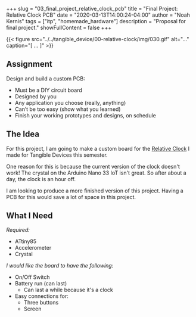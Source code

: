 +++
slug = "03_final_project_relative_clock_pcb"
title = "Final Project: Relative Clock PCB"
date = "2020-03-13T14:00:24-04:00"
author = "Noah Kernis"
tags = ["itp", "homemade_hardware"]
description = "Proposal for final project."
showFullContent = false
+++

{{< figure src="../../tangible_device/00-relative-clock/img/030.gif" alt="..." caption="[ ... ]" >}}

## Assignment

Design and build a custom PCB:

- Must be a DIY circuit board
- Designed by you
- Any application you choose (really, anything)
- Can’t be too easy (show what you learned)
- Finish your working prototypes and designs, on schedule

## The Idea

For this project, I am going to make a custom board for the [Relative Clock](https://blog.noahkernis.com/posts/itp/spring_2020/tangible_device/00-relative-clock/) I made for Tangible Devices this semester. 

One reason for this is because the current version of the clock doesn't work! The crystal on the Arduino Nano 33 IoT isn't great. So after about a day, the clock is an hour off. 

I am looking to produce a more finished version of this project. Having a PCB for this would save a lot of space in this project.


## What I Need

*Required:*

- ATtiny85
- Accelerometer
- Crystal

*I would like the board to have the following:*

- On/Off Switch
- Battery run (can last)
	- Can last a while because it's a clock
- Easy connections for:
	- Three buttons
	- Screen
